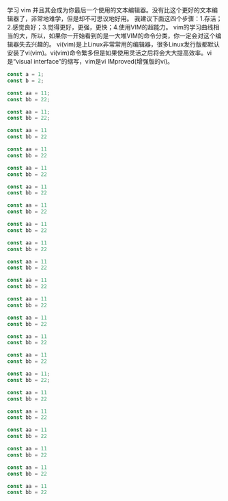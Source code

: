 学习 vim 并且其会成为你最后一个使用的文本编辑器。没有比这个更好的文本编辑器了，非常地难学，但是却不可思议地好用。
我建议下面这四个步骤：1.存活；2.感觉良好；3.觉得更好，更强，更快；4.使用VIM的超能力。
vim的学习曲线相当的大，所以，如果你一开始看到的是一大堆VIM的命令分类，你一定会对这个编辑器失去兴趣的。
vi(vim)是上Linux非常常用的编辑器，很多Linux发行版都默认安装了vi(vim)。vi(vim)命令繁多但是如果使用灵活之后将会大大提高效率。vi是“visual interface”的缩写，vim是vi IMproved(增强版的vi)。


```js
const a = 1;
const b = 2;

const aa = 11;
const bb = 22;

const aa = 11;
const bb = 22;

const aa = 11
const bb = 22

const aa = 11
const bb = 22

const aa = 11
const bb = 22

const aa = 11
const bb = 22

const aa = 11
const bb = 22

const aa = 11
const bb = 22

const aa = 11
const bb = 22

const aa = 11
const bb = 22

const aa = 11
const bb = 22

const aa = 11
const bb = 22

const aa = 11
const bb = 22

const aa = 11
const bb = 22

const aa = 11
const bb = 22

const aa = 11;
const bb = 22;

const aa = 11
const bb = 22

const aa = 11
const bb = 22

const aa = 11
const bb = 22

const aa = 11
const bb = 22

const aa = 11
const bb = 22

const aa = 11
const bb = 22

```
